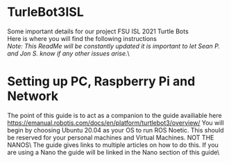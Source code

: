 # TurleBot3ISL
Some important details for our project FSU ISL 2021 Turtle Bots\
Here is where you will find the following instructions\
*Note: This ReadMe will be constantly updated it is important to let Sean P. and Jon S. know if any other issues arise.*\
# Setting up PC, Raspberry Pi and Network
The point of this guide is to act as a companion to the guide availiable here\
https://emanual.robotis.com/docs/en/platform/turtlebot3/overview/
You will begin by choosing Ubuntu 20.04 as your OS to run ROS Noetic. This should be reserved for your personal machines and Virtual Machines. NOT THE NANOS\ 
The guide gives links to multiple articles on how to do this. If you are using a Nano the guide will be linked in the Nano section of this guide\



